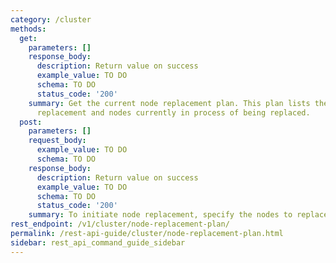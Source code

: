 ```yaml
---
category: /cluster
methods:
  get:
    parameters: []
    response_body:
      description: Return value on success
      example_value: TO DO
      schema: TO DO
      status_code: '200'
    summary: Get the current node replacement plan. This plan lists the nodes pending
      replacement and nodes currently in process of being replaced.
  post:
    parameters: []
    request_body:
      example_value: TO DO
      schema: TO DO
    response_body:
      description: Return value on success
      example_value: TO DO
      schema: TO DO
      status_code: '200'
    summary: To initiate node replacement, specify the nodes to replace.
rest_endpoint: /v1/cluster/node-replacement-plan/
permalink: /rest-api-guide/cluster/node-replacement-plan.html
sidebar: rest_api_command_guide_sidebar
---
```

